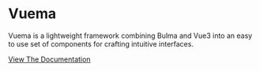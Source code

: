# Vuema

Vuema is a lightweight framework combining Bulma and Vue3 into an easy to use set of components for crafting intuitive interfaces.

[View The Documentation](https://warhsn.github.io/vuema-demo/)